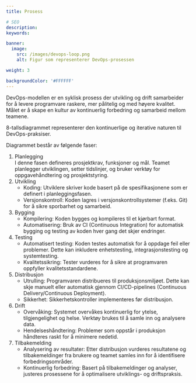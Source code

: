```yaml
---
title: Prosess

# SEO
description:
keywords:

banner:
  image:
    src: /images/devops-loop.png
    alt: Figur som representerer DevOps-prosessen

weight: 3

backgroundColor: '#FFFFFF'
---
```


DevOps-modellen er en syklisk prosess der utvikling og drift samarbeider for å levere programvare raskere, mer pålitelig og med høyere kvalitet.
Målet er å skape en kultur av kontinuerlig forbedring og samarbeid mellom teamene.


8-tallsdiagrammet representerer den kontinuerlige og iterative naturen til DevOps-praksiser. 

Diagrammet består av følgende faser:


1. Planlegging  
   I denne fasen defineres prosjektkrav, funksjoner og mål. Teamet planlegger utviklingen, setter tidslinjer, og bruker verktøy for oppgavehåndtering og prosjektstyring.
2. Utvikling  
   - Koding: Utviklere skriver kode basert på de spesifikasjonene som er definert i planleggingsfasen.
   - Versjonskontroll: Koden lagres i versjonskontrollsystemer (f.eks. Git) for å sikre sporbarhet og samarbeid.
3. Bygging  
   - Kompilering: Koden bygges og kompileres til et kjørbart format.
   - Automatisering: Bruk av CI (Continuous Integration) for automatisk bygging og testing av koden hver gang det skjer endringer.
4. Testing  
   - Automatisert testing: Koden testes automatisk for å oppdage feil eller problemer. Dette kan inkludere enhetstesting, integrasjonstesting og systemtesting.
   - Kvalitetssikring: Tester vurderes for å sikre at programvaren oppfyller kvalitetsstandardene.
5. Distribusjon  
   - Utrulling: Programvaren distribueres til produksjonsmiljøet. Dette kan skje manuelt eller automatisk gjennom CI/CD-pipelines (Continuous Delivery/Continuous Deployment).
   - Sikkerhet: Sikkerhetskontroller implementeres før distribusjon.
6. Drift  
   - Overvåking: Systemet overvåkes kontinuerlig for ytelse, tilgjengelighet og helse. Verktøy brukes til å samle inn og analysere data.
   - Hendelseshåndtering: Problemer som oppstår i produksjon håndteres raskt for å minimere nedetid.
7. Tilbakemelding  
   - Analysering av resultater: Etter distribusjon vurderes resultatene og tilbakemeldinger fra brukere og teamet samles inn for å identifisere forbedringsområder.
   - Kontinuerlig forbedring: Basert på tilbakemeldinger og analyser, justeres prosessene for å optimalisere utviklings- og driftspraksis.

